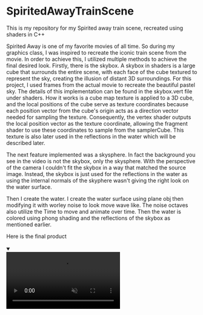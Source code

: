 # SpiritedAwayTrainScene
This is my repository for my Spirited away train scene, recreated using shaders in C++

Spirited Away is one of my favorite movies of all time. So during my graphics class, I was inspired to recreate the iconic train scene from the movie. In order to achieve this, I utilized multiple methods to achieve the final desired look.
Firstly, there is the skybox. A skybox in shaders is a large cube that surrounds the entire scene, with each face of the cube textured to represent the sky, creating the illusion of distant 3D surroundings. For this project, I used frames from the actual movie to recreate the beautiful pastel sky. The details of this implementation can be found in the skybox.vert file under shaders. How it works is a cube map texture is applied to a 3D cube, and the local positions of the cube serve as texture coordinates because each position vector from the cube's origin acts as a direction vector needed for sampling the texture. Consequently, the vertex shader outputs the local position vector as the texture coordinate, allowing the fragment shader to use these coordinates to sample from the samplerCube. This texture is also later used in the reflections in the water which will be described later.

The next feature implemented was a skysphere. In fact the background you see in the video is not the skybox, only the skysphere. With the perspective of the camera I couldn't fit the skybox in a way that matched the source image. Instead, the skybox is just used for the reflections in the water as using the internal normals of the skyphere wasn't giving the right look on the water surface. 

Then I create the water. I create the water surface using plane obj then modifying it with worley noise to look move wave like. The noise octaves also utilize the Time to move and animate over time. Then the water is colored using phong shading and the reflections of the skybox as mentioned earlier.

Here is the final product
<details open="" class="details-reset border rounded-2">
  <summary class="px-3 py-2 border-bottom">
    <svg aria-hidden="true" viewBox="0 0 16 16" version="1.1" data-view-component="true" height="16" width="16" class="octicon octicon-device-camera-video">
    <path fill-rule="evenodd" d="..."></path>
</svg>
    <span class="dropdown-caret"></span>
  </summary>

  <video src="https://github.com/user-attachments/assets/60e06096-99af-43f8-8038-8b25739e5a0b" data-canonical-src="https://github.com/user-attachments/assets/60e06096-99af-43f8-8038-8b25739e5a0b" controls="controls" muted="muted" class="d-block rounded-bottom-2 width-fit" style="max-height:640px;">

  </video>
</details>



